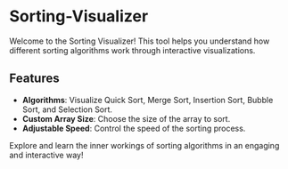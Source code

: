 # Sorting-Visualizer

Welcome to the Sorting Visualizer! This tool helps you understand how different sorting algorithms work through interactive visualizations.

## Features

- **Algorithms**: Visualize Quick Sort, Merge Sort, Insertion Sort, Bubble Sort, and Selection Sort.
- **Custom Array Size**: Choose the size of the array to sort.
- **Adjustable Speed**: Control the speed of the sorting process.

Explore and learn the inner workings of sorting algorithms in an engaging and interactive way!
